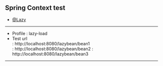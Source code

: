 ## Spring Context test

- <a href="lazy-bean">@Lazy</a>  


---  

<div id="lazy-bean"></div>

- Profile : lazy-load  
- Test url  
: http://localhost:8080/lazybean/bean1  
: http://localhost:8080/lazybean/bean2
: http://localhost:8080/lazybean/bean3  

---